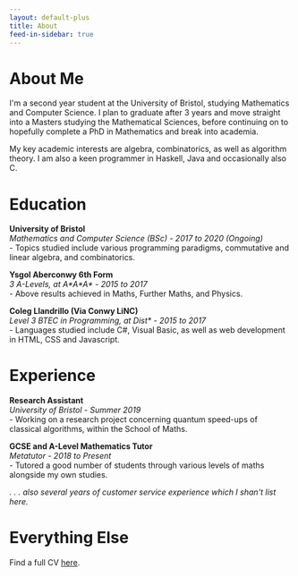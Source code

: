 ```yaml
---
layout: default-plus
title: About
feed-in-sidebar: true
---
```


# About Me

I'm a second year student at the University of Bristol, studying Mathematics and Computer Science. I plan to graduate after 3 years and move straight into a Masters studying the Mathematical Sciences, before continuing on to hopefully complete a PhD in Mathematics and break into academia.

My key academic interests are algebra, combinatorics, as well as algorithm theory. I am also a keen programmer in Haskell, Java and occasionally also C.

# Education

**University of Bristol**  
*Mathematics and Computer Science (BSc) - 2017 to 2020 (Ongoing)*  
\- Topics studied include various programming paradigms, commutative and linear algebra, and combinatorics.

**Ysgol Aberconwy 6th Form**  
*3 A-Levels, at A\*A\*A\* - 2015 to 2017*  
\- Above results achieved in Maths, Further Maths, and Physics.

**Coleg Llandrillo (Via Conwy LiNC)**  
*Level 3 BTEC in Programming, at Dist\* - 2015 to 2017*  
\- Languages studied include C#, Visual Basic, as well as web development in HTML, CSS and Javascript.

# Experience

**Research Assistant**  
*University of Bristol - Summer 2019*  
\- Working on a research project concerning quantum speed-ups of classical algorithms, within the School of Maths.

**GCSE and A-Level Mathematics Tutor**  
*Metatutor - 2018 to Present*  
\- Tutored a good number of students through various levels of maths alongside my own studies.

*. . . also several years of customer service experience which I shan't list here.*

# Everything Else

Find a full CV <a href="assets/files/cv.pdf">here</a>.

<!-- # Current Projects

I sometimes do things, like the following:

- **Munny** - A small budgeting program built from the ground up in Java, for my own personal use. View the source code, follow progress and more importantly find a better description [here](https://github.com/jpmacmanus/munny).

- **Smith** - A small Haskell module for calculating the Smith normal-form of an integer matrix.

- **Project Euler** - In my free time I've managed to solve around 30 problems on <a href="https://projecteuler.net/">Project Euler</a>, a collection of problems both mathematical and computational in nature.

- **This website** - This site has been built from the ground up by hand, using <a href="https://jekyllrb.com/">Jekyll</a>, a static site generator, and is constantly evolving as my tastes change.

In the coming Summer (2019), I will be working with a small number of other students on a research project concerning quantum speed-ups of classical algorithms. -->
